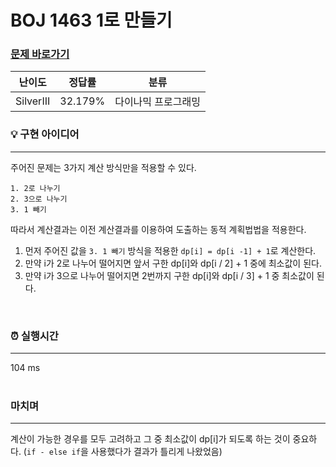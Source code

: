 # BOJ 1463 1로 만들기
### [문제 바로가기](https://www.acmicpc.net/problem/1463)
| 난이도 | 정답률 | 분류 |
| ------ | ------ | ------ |
|  SilverIII | 32.179% | 다이나믹 프로그래밍 |

### 💡 구현 아이디어
---
주어진 문제는 3가지 계산 방식만을 적용할 수 있다.
```
1. 2로 나누기
2. 3으로 나누기
3. 1 빼기
```
따라서 계산결과는 이전 계산결과를 이용하여 도출하는 동적 계획법법을 적용한다.
1. 먼저 주어진 값을 `3. 1 빼기` 방식을 적용한 `dp[i] = dp[i -1] + 1`로 계산한다.
2. 만약 i가 2로 나누어 떨어지면 앞서 구한 dp[i]와 dp[i / 2] + 1 중에 최소값이 된다.
3. 만약 i가 3으로 나누어 떨어지면 2번까지 구한 dp[i]와 dp[i / 3] + 1 중 최소값이 된다.

 <br/>


### ⏰ 실행시간
---
104 ms<br/><br/>

### 마치며
---
계산이 가능한 경우를 모두 고려하고 그 중 최소값이 dp[i]가 되도록 하는 것이 중요하다.
(`if - else if`을 사용했다가 결과가 틀리게 나왔었음)